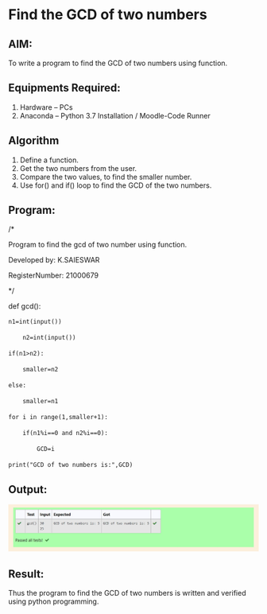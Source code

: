 # Find the GCD of two numbers

## AIM:
To write a program to find the GCD of two numbers using function.

## Equipments Required:
1. Hardware – PCs
2. Anaconda – Python 3.7 Installation / Moodle-Code Runner

## Algorithm
1. Define a function.
2. Get the two numbers from the user.
3. Compare the two values, to find the smaller number.
4. Use for() and if() loop to find the GCD of the two numbers.

## Program:


/*

Program to find the gcd of two number using function.

Developed by: K.SAIESWAR

RegisterNumber: 21000679 

*/

def gcd():

    n1=int(input())

        n2=int(input())

    if(n1>n2):

        smaller=n2

    else:

        smaller=n1

    for i in range(1,smaller+1):

        if(n1%i==0 and n2%i==0):

            GCD=i

    print("GCD of two numbers is:",GCD)



## Output:
![Output](./output.jpeg)

## Result:
Thus the program to find the GCD of two numbers is written and verified using python programming.
